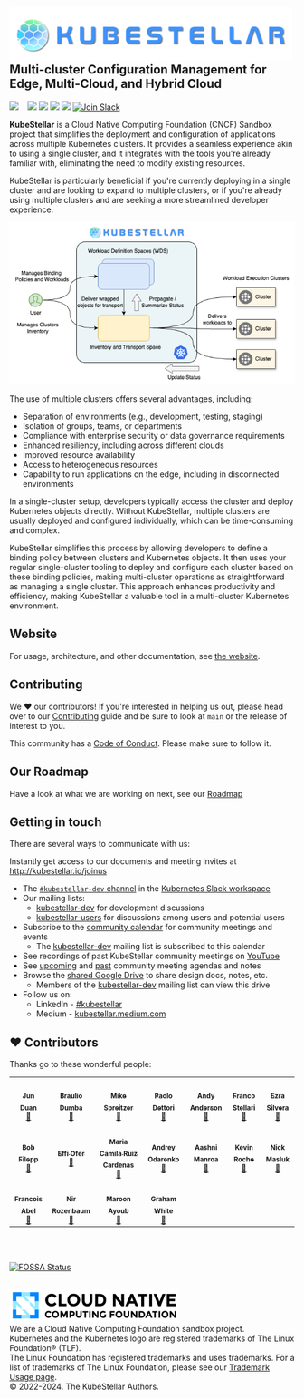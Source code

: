 <!--readme-for-root-start-->

<img alt="" width="500px" align="left" src="KubeStellar-with-Logo.png" />

<br/>
<br/>
<br/>
<br/>

## Multi-cluster Configuration Management for Edge, Multi-Cloud, and Hybrid Cloud

[![](https://img.shields.io/badge/first--timers--only-friendly-blue.svg?style=flat-square)](https://www.firsttimersonly.com/)&nbsp;&nbsp;&nbsp;
[![](https://github.com/kubestellar/kubestellar/actions/workflows/broken-links-crawler.yml/badge.svg)](https://github.com/kubestellar/kubestellar/actions/workflows/broken-links-crawler.yml)
[![](https://www.bestpractices.dev/projects/8266/badge)](https://www.bestpractices.dev/projects/8266)
[![](https://api.scorecard.dev/projects/github.com/kubestellar/kubestellar/badge)](https://scorecard.dev/viewer/?uri=github.com/kubestellar/kubestellar)
[![](https://img.shields.io/endpoint?url=https://artifacthub.io/badge/repository/kubestellar)](https://artifacthub.io/packages/search?repo=kubestellar)
<a href="https://kubernetes.slack.com/archives/C058SUSL5AA"> 
    <img alt="Join Slack" src="https://img.shields.io/badge/KubeStellar-Join%20Slack-blue?logo=slack">
  </a>

**KubeStellar** is a Cloud Native Computing Foundation (CNCF) Sandbox project that simplifies the deployment and configuration of applications across multiple Kubernetes clusters. It provides a seamless experience akin to using a single cluster, and it integrates with the tools you're already familiar with, eliminating the need to modify existing resources.

KubeStellar is particularly beneficial if you're currently deploying in a single cluster and are looking to expand to multiple clusters, or if you're already using multiple clusters and are seeking a more streamlined developer experience.


![KubeStellar High Level View](docs/content/images/kubestellar-high-level.png)


The use of multiple clusters offers several advantages, including:

- Separation of environments (e.g., development, testing, staging)
- Isolation of groups, teams, or departments
- Compliance with enterprise security or data governance requirements
- Enhanced resiliency, including across different clouds
- Improved resource availability
- Access to heterogeneous resources
- Capability to run applications on the edge, including in disconnected environments

In a single-cluster setup, developers typically access the cluster and deploy Kubernetes objects directly. Without KubeStellar, multiple clusters are usually deployed and configured individually, which can be time-consuming and complex.

KubeStellar simplifies this process by allowing developers to define a binding policy between clusters and Kubernetes objects. It then uses your regular single-cluster tooling to deploy and configure each cluster based on these binding policies, making multi-cluster operations as straightforward as managing a single cluster. This approach enhances productivity and efficiency, making KubeStellar a valuable tool in a multi-cluster Kubernetes environment.

## Website

For usage, architecture, and other documentation, see [the website](https://kubestellar.io).

## Contributing

We ❤️ our contributors! If you're interested in helping us out, please head over to our [Contributing](./CONTRIBUTING.md) guide and be sure to look at `main` or the release of interest to you.

This community has a [Code of Conduct](./CODE_OF_CONDUCT.md). Please make sure to follow it.

## Our Roadmap
Have a look at what we are working on next, see our [Roadmap](docs/content/direct/roadmap.md) 

## Getting in touch

There are several ways to communicate with us:

Instantly get access to our documents and meeting invites at http://kubestellar.io/joinus

- The [`#kubestellar-dev` channel](https://kubernetes.slack.com/archives/C058SUSL5AA) in the [Kubernetes Slack workspace](https://slack.k8s.io)
- Our mailing lists:
    - [kubestellar-dev](https://groups.google.com/g/kubestellar-dev) for development discussions
    - [kubestellar-users](https://groups.google.com/g/kubestellar-users) for discussions among users and potential users
- Subscribe to the [community calendar](https://calendar.google.com/calendar/event?action=TEMPLATE&tmeid=MWM4a2loZDZrOWwzZWQzZ29xanZwa3NuMWdfMjAyMzA1MThUMTQwMDAwWiBiM2Q2NWM5MmJlZDdhOTg4NGVmN2ZlOWUzZjZjOGZlZDE2ZjZmYjJmODExZjU3NTBmNTQ3NTY3YTVkZDU4ZmVkQGc&tmsrc=b3d65c92bed7a9884ef7fe9e3f6c8fed16f6fb2f811f5750f547567a5dd58fed%40group.calendar.google.com&scp=ALL) for community meetings and events
    - The [kubestellar-dev](https://groups.google.com/g/kubestellar-dev) mailing list is subscribed to this calendar
- See recordings of past KubeStellar community meetings on [YouTube](https://www.youtube.com/@kubestellar)
- See [upcoming](https://github.com/kubestellar/kubestellar/issues?q=is%3Aissue+is%3Aopen+label%3Acommunity-meeting) and [past](https://github.com/kubestellar/kubestellar/issues?q=is%3Aissue+is%3Aclosed+label%3Acommunity-meeting) community meeting agendas and notes
- Browse the [shared Google Drive](https://drive.google.com/drive/folders/1p68MwkX0sYdTvtup0DcnAEsnXElobFLS?usp=sharing) to share design docs, notes, etc.
    - Members of the [kubestellar-dev](https://groups.google.com/g/kubestellar-dev) mailing list can view this drive
- Follow us on:
   - LinkedIn - [#kubestellar](https://www.linkedin.com/feed/hashtag/?keywords=kubestellar)
   - Medium - [kubestellar.medium.com](https://medium.com/@kubestellar/list/predefined:e785a0675051:READING_LIST)


## ❤️ Contributors

Thanks go to these wonderful people:

<!-- ALL-CONTRIBUTORS-LIST:START - Do not remove or modify this section -->
<!-- prettier-ignore-start -->
<!-- markdownlint-disable -->
<table>
  <tr>
    <td align="center"><a href="https://github.com/waltforme"><img src="https://avatars.githubusercontent.com/u/8633434?v=4" width="100px;" alt=""/><br /><sub><b>Jun Duan</b></sub></a><br /><a href="https://github.com/kubestellar/kubestellar/issues?q=assignee%3Awaltforme+" title="Contributed PRs">👀</a></td>
    <td align="center"><a href="https://github.com/dumb0002"><img src="https://avatars.githubusercontent.com/u/25727844?v=4" width="100px;" alt=""/><br /><sub><b>Braulio Dumba</b></sub></a><br /><a href="https://github.com/kubestellar/kubestellar/issues?q=assignee%3Adumb0002+" title="Contributed PRs">👀</a></td>
    <td align="center"><a href="https://github.com/MikeSpreitzer"><img src="https://avatars.githubusercontent.com/u/14296719?v=4" width="100px;" alt=""/><br /><sub><b>Mike Spreitzer</b></sub></a><br /><a href="https://github.com/kubestellar/kubestellar/pulls?q=is%3Apr+reviewed-by%3AMikeSpreitzer" title="Reviewed Pull Requests">👀</a></td>
    <td align="center"><a href="https://github.com/pdettori"><img src="https://avatars.githubusercontent.com/u/6678093?v=4" width="100px;" alt=""/><br /><sub><b>Paolo Dettori</b></sub></a><br /><a href=https://github.com/kubestellar/kubestellar/issues?q=assignee%3Apdettori+" title="Contributed PRs">👀</a></td>
    <td align="center"><a href="https://github.com/clubanderson"><img src="https://avatars.githubusercontent.com/u/407614?v=4" width="100px;" alt=""/><br /><sub><b>Andy Anderson</b></sub></a><br /><a href="https://github.com/kubestellar/kubestellar/pulls?q=is%3Apr+reviewed-by%3Aclubanderson" title="Reviewed Pull Requests">👀</a></td>
    <td align="center"><a href="https://github.com/francostellari"><img src="https://avatars.githubusercontent.com/u/50019234?v=4" width="100px;" alt=""/><br /><sub><b>Franco Stellari</b></sub></a><br /><a href="https://github.com/kubestellar/kubestellar/issues?q=assignee%3Afrancostellari+" title="Contributed PRs">👀</a></td>
    <td align="center"><a href="https://github.com/ezrasilvera"><img src="https://avatars.githubusercontent.com/u/13567561?v=4" width="100px;" alt=""/><br /><sub><b>Ezra Silvera</b></sub></a><br /><a href="https://github.com/kubestellar/kubestellar/pulls?q=is%3Apr+reviewed-by%3Aezrasilvera" title="Reviewed Pull Requests">👀</a></td>
  </tr>
  <tr>
    <td align="center"><a href="https://github.com/fileppb"><img src="https://avatars.githubusercontent.com/u/124100147?v=4" width="100px;" alt=""/><br /><sub><b>Bob Filepp</b></sub></a><br /><a href="https://github.com/kubestellar/kubestellar/issues?q=assignee%3Afileppb+" title="Contributed PRs">👀</a></td>
    <td align="center"><a href="https://github.com/effi-ofer"><img src="https://avatars.githubusercontent.com/u/18140413?v=4" width="100px;" alt=""/><br /><sub><b>Effi Ofer</b></sub></a><br /><a href="https://github.com/kubestellar/kubestellar/issues?q=assignee%3Aeffi-ofer+" title="Contributed PRs">👀</a></td>
    <td align="center"><a href="https://github.com/mra-ruiz"><img src="https://avatars.githubusercontent.com/u/16118462?v=4" width="100px;" alt=""/><br /><sub><b>Maria Camila Ruiz Cardenas</b></sub></a><br /><a href="https://github.com/kubestellar/kubestellar/issues?q=assignee%3Amra-ruiz+" title="Contributed PRs">👀</a></td>
    <td align="center"><a href="https://github.com/andreyod"><img src="https://avatars.githubusercontent.com/u/16204273?v=4" width="100px;" alt=""/><br /><sub><b>Andrey Odarenko</b></sub></a><br /><a href="https://github.com/kubestellar/kubestellar/issues?q=assignee%3Aandreyod+" title="Contributed PRs">👀</a></td>
    <td align="center"><a href="https://github.com/amanroa"><img src="https://avatars.githubusercontent.com/u/26678552?v=4" width="100px;" alt=""/><br /><sub><b>Aashni Manroa</b></sub></a><br /><a href="https://github.com/kubestellar/kubestellar/issues?q=assignee%3Aamanroa+" title="Contributed PRs">👀</a></td>
    <td align="center"><a href="https://github.com/KPRoche"><img src="https://avatars.githubusercontent.com/u/25445603?v=4" width="100px;" alt=""/><br /><sub><b>Kevin Roche</b></sub></a><br /><a href="https://github.com/kubestellar/kubestellar/issues?q=assignee%3AKPRoche+" title="Contributed PRs">👀</a></td>
    <td align="center"><a href="https://github.com/namasl"><img src="https://avatars.githubusercontent.com/u/144150872?v=4" width="100px;" alt=""/><br /><sub><b>Nick Masluk</b></sub></a><br /><a href="https://github.com/kubestellar/kubestellar/issues?q=assignee%3Anamasl+" title="Contributed PRs">👀</a></td>
  </tr>
  <tr>
    <td align="center"><a href="https://github.com/fab7"><img src="https://avatars.githubusercontent.com/u/15231306?v=4" width="100px;" alt=""/><br /><sub><b>Francois Abel</b></sub></a><br /><a href="https://github.com/kubestellar/kubestellar/issues?q=assignee%3Afab7+" title="Contributed PRs">👀</a></td>
    <td align="center"><a href="https://github.com/nirrozenbaum"><img src="https://avatars.githubusercontent.com/u/19717747?v=4" width="100px;" alt=""/><br /><sub><b>Nir Rozenbaum</b></sub></a><br /><a href="https://github.com/kubestellar/kubestellar/issues?q=assignee%3Anirrozenbaum+" title="Contributed PRs">👀</a></td>
    <td align="center"><a href="https://github.com/vMaroon"><img src="https://avatars.githubusercontent.com/u/73340153?v=4" width="100px;" alt=""/><br /><sub><b>Maroon Ayoub</b></sub></a><br /><a href="https://github.com/kubestellar/kubestellar/issues?q=assignee%3AvMaroon+" title="Contributed PRs">👀</a></td>
    <td align="center"><a href="https://github.com/grahamwhiteuk"><img src="https://avatars.githubusercontent.com/u/1632332?v=4" width="100px;" alt=""/><br /><sub><b>Graham White</b></sub></a><br /><a href="https://github.com/kubestellar/kubestellar/pulls?q=is%3Apr+author%3A%40me+" title="Contributed PRs">👀</a></td>
  </tr>
</table>

<!-- markdownlint-restore -->
<!-- prettier-ignore-end -->

<!-- ALL-CONTRIBUTORS-LIST:END -->
<br>
<br>

[![FOSSA Status](https://app.fossa.com/api/projects/git%2Bgithub.com%2Fkubestellar%2Fkubestellar.svg?type=large&issueType=license)](https://app.fossa.com/projects/git%2Bgithub.com%2Fkubestellar%2Fkubestellar?ref=badge_large&issueType=license)
<br>
<br>

<td>
    <a href="https://landscape.cncf.io">
        <img src="/docs/overrides/images/cncf-color.png" width="300px;" alt="Cloud Native Computing Foundation Logo"/>
    </a>
</td>
<br>We are a Cloud Native Computing Foundation sandbox project.
<br>Kubernetes and the Kubernetes logo are registered trademarks of The Linux Foundation® (TLF).
<br>The Linux Foundation has registered trademarks and uses trademarks. For a list of trademarks of The Linux Foundation, please see our <a href="https://www.linuxfoundation.org/legal/trademark-usage">Trademark Usage page</a>.
<br>© 2022-2024. The KubeStellar Authors.
<!--readme-for-root-end-->
